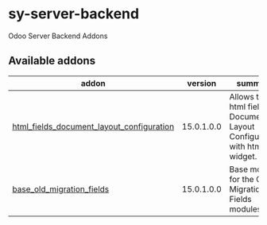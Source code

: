 # sy-server-backend
Odoo Server Backend Addons

[//]: # (addons)

Available addons
----------------
addon | version | summary
--- | --- | ---
[html_fields_document_layout_configuration](html_fields_document_layout_configuration/) | 15.0.1.0.0 | Allows to edit html fields in Documet Layout Configuration with html widget.
[base_old_migration_fields](base_old_migration_fields/) | 15.0.1.0.0 | Base module for the Old Migration Fields modules.


[//]: # (end addons)
